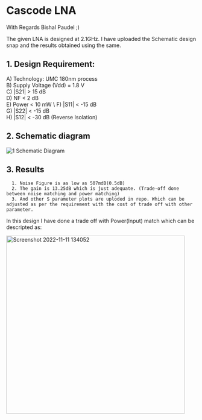 # Cascode LNA
With Regards Bishal Paudel ;) 

The given LNA is designed at 2.1GHz. I have uploaded the Schematic design snap and the results obtained using the same. 

## 1. Design Requirement: 

A) Technology: UMC 180nm process \
B) Supply Voltage (Vdd) = 1.8 V \
C) |S21| > 15 dB \
D) NF < 2 dB \
E) Power < 10 mW \ 
F) |S11| < -15 dB \
G) |S22| < -15 dB \
H) |S12| < -30 dB (Reverse Isolation)

## 2. Schematic diagram

![1 Schematic Diagram](https://user-images.githubusercontent.com/62088646/212977058-0dc3096e-d469-443d-b151-9b59b1b61019.png)

## 3. Results
      1. Noise Figure is as low as 507mdB(0.5dB)
      2. The gain is 13.25dB which is just adequate. (Trade-off done between noise matching and power matching)
      3. And other S parameter plots are uploded in repo. Which can be adjusted as per the requirement with the cost of trade off with other parameter. 
      
In this design I have done a trade off with Power(Input) match which can be descripted as:

<img width="473" alt="Screenshot 2022-11-11 134052" src="https://user-images.githubusercontent.com/62088646/201296789-a1aa720c-ad44-456b-9679-1e212bd4c7c9.png">

